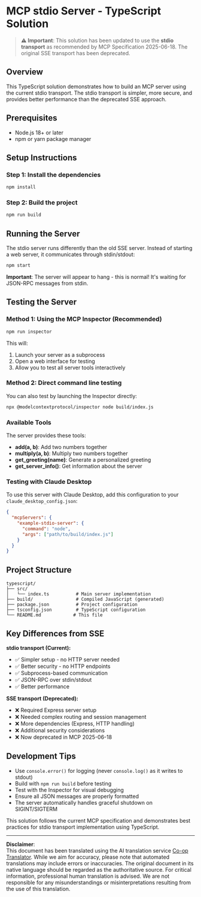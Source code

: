 <!--
CO_OP_TRANSLATOR_METADATA:
{
  "original_hash": "9d799c4a30a8383e0a74af9153262972",
  "translation_date": "2025-08-26T20:04:40+00:00",
  "source_file": "03-GettingStarted/05-stdio-server/solution/typescript/README.md",
  "language_code": "en"
}
-->
# MCP stdio Server - TypeScript Solution

> **⚠️ Important**: This solution has been updated to use the **stdio transport** as recommended by MCP Specification 2025-06-18. The original SSE transport has been deprecated.

## Overview

This TypeScript solution demonstrates how to build an MCP server using the current stdio transport. The stdio transport is simpler, more secure, and provides better performance than the deprecated SSE approach.

## Prerequisites

- Node.js 18+ or later
- npm or yarn package manager

## Setup Instructions

### Step 1: Install the dependencies

```bash
npm install
```

### Step 2: Build the project

```bash
npm run build
```

## Running the Server

The stdio server runs differently than the old SSE server. Instead of starting a web server, it communicates through stdin/stdout:

```bash
npm start
```

**Important**: The server will appear to hang - this is normal! It's waiting for JSON-RPC messages from stdin.

## Testing the Server

### Method 1: Using the MCP Inspector (Recommended)

```bash
npm run inspector
```

This will:
1. Launch your server as a subprocess
2. Open a web interface for testing
3. Allow you to test all server tools interactively

### Method 2: Direct command line testing

You can also test by launching the Inspector directly:

```bash
npx @modelcontextprotocol/inspector node build/index.js
```

### Available Tools

The server provides these tools:

- **add(a, b)**: Add two numbers together
- **multiply(a, b)**: Multiply two numbers together  
- **get_greeting(name)**: Generate a personalized greeting
- **get_server_info()**: Get information about the server

### Testing with Claude Desktop

To use this server with Claude Desktop, add this configuration to your `claude_desktop_config.json`:

```json
{
  "mcpServers": {
    "example-stdio-server": {
      "command": "node",
      "args": ["path/to/build/index.js"]
    }
  }
}
```

## Project Structure

```
typescript/
├── src/
│   └── index.ts          # Main server implementation
├── build/                # Compiled JavaScript (generated)
├── package.json          # Project configuration
├── tsconfig.json         # TypeScript configuration
└── README.md            # This file
```

## Key Differences from SSE

**stdio transport (Current):**
- ✅ Simpler setup - no HTTP server needed
- ✅ Better security - no HTTP endpoints
- ✅ Subprocess-based communication
- ✅ JSON-RPC over stdin/stdout
- ✅ Better performance

**SSE transport (Deprecated):**
- ❌ Required Express server setup
- ❌ Needed complex routing and session management
- ❌ More dependencies (Express, HTTP handling)
- ❌ Additional security considerations
- ❌ Now deprecated in MCP 2025-06-18

## Development Tips

- Use `console.error()` for logging (never `console.log()` as it writes to stdout)
- Build with `npm run build` before testing
- Test with the Inspector for visual debugging
- Ensure all JSON messages are properly formatted
- The server automatically handles graceful shutdown on SIGINT/SIGTERM

This solution follows the current MCP specification and demonstrates best practices for stdio transport implementation using TypeScript.

---

**Disclaimer**:  
This document has been translated using the AI translation service [Co-op Translator](https://github.com/Azure/co-op-translator). While we aim for accuracy, please note that automated translations may include errors or inaccuracies. The original document in its native language should be regarded as the authoritative source. For critical information, professional human translation is advised. We are not responsible for any misunderstandings or misinterpretations resulting from the use of this translation.